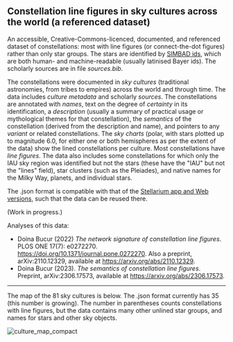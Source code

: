 ## Constellation line figures in sky cultures across the world (a referenced dataset)

An accessible, Creative-Commons-licenced, documented, and referenced dataset of constellations: most with line figures (or connect-the-dot figures) rather than only star groups. The stars are identified by [SIMBAD ids](https://simbad.cds.unistra.fr/simbad/sim-fid), which are both human- and machine-readable (usually latinised Bayer ids). The scholarly sources are in file _sources.bib_.

The constellations were documented in _sky cultures_ (traditional astronomies, from tribes to empires) across the world and through time. The data includes _culture metadata_ and scholarly _sources_. The constellations are annotated with _names_, text on the degree of _certainty_ in its identification, a _description_ (usually a summary of practical usage or mythological themes for that constellation), the _semantics_ of the constellation (derived from the description and name), and pointers to any _variant_ or related constellations. The _sky charts_ (polar, with stars plotted up to magnitude 6.0, for either one or both hemispheres as per the extent of the data) show the lined constellations per culture. Most constellations have _line figures_. The data also includes some constellations for which only the IAU sky region was identified but not the stars (these have the "IAU" but not the "lines" field), star clusters (such as the Pleiades), and native names for the Milky Way, planets, and individual stars.

The .json format is compatible with that of the [Stellarium app and Web versions](https://github.com/Stellarium/stellarium-skycultures), such that the data can be reused there.

(Work in progress.)

Analyses of this data:

- Doina Bucur (2022) _The network signature of constellation line figures_. PLOS ONE 17(7): e0272270. <https://doi.org/10.1371/journal.pone.0272270>. Also a preprint, arXiv:2110.12329, available at <https://arxiv.org/abs/2110.12329>.
- Doina Bucur (2023). _The semantics of constellation line figures_. Preprint, arXiv:2306.17573, available at <https://arxiv.org/abs/2306.17573>.

-------------------

The map of the 81 sky cultures is below. The .json format currently has 35 (this number is growing). The number in parentheses counts constellations with line figures, but the data contains many other unlined star groups, and names for stars and other sky objects.

![culture_map_compact](https://github.com/doinab/constellation-lines/assets/3672108/a29780d4-09ec-42de-8c7e-20df331a5c25)
